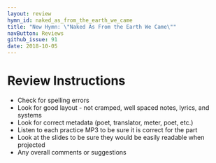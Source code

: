 ```yaml
---
layout: review
hymn_id: naked_as_from_the_earth_we_came
title: "New Hymn: \"Naked As From the Earth We Came\""
navButton: Reviews
github_issue: 91
date: 2018-10-05
---
```

# Review Instructions

- Check for spelling errors
- Look for good layout - not cramped, well spaced notes, lyrics, and systems
- Look for correct metadata (poet, translator, meter, poet, etc.)
- Listen to each practice MP3 to be sure it is correct for the part
- Look at the slides to be sure they would be easily readable when projected
- Any overall comments or suggestions
